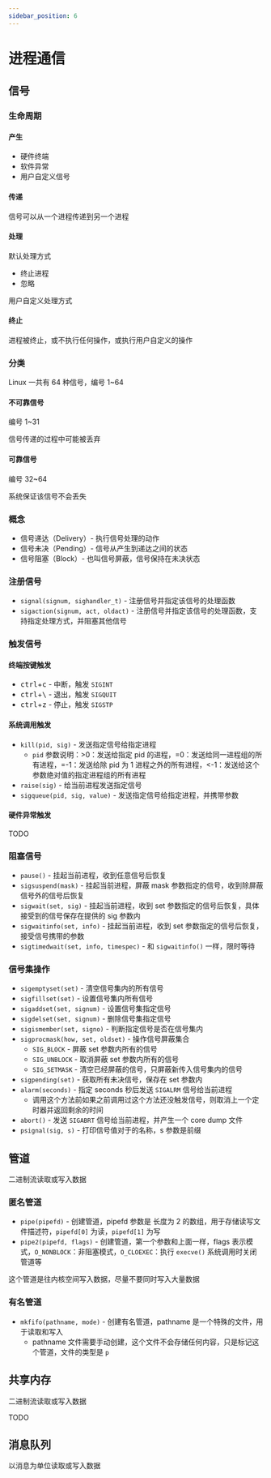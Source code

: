 ```yaml
---
sidebar_position: 6
---
```


# 进程通信

## 信号

### 生命周期

#### 产生

* 硬件终端
* 软件异常
* 用户自定义信号

#### 传递

信号可以从一个进程传递到另一个进程

#### 处理

默认处理方式

* 终止进程
* 忽略

用户自定义处理方式

#### 终止

进程被终止，或不执行任何操作，或执行用户自定义的操作

### 分类

Linux 一共有 64 种信号，编号 1~64

#### 不可靠信号

编号 1~31

信号传递的过程中可能被丢弃

#### 可靠信号

编号 32~64

系统保证该信号不会丢失

### 概念

* 信号递达（Delivery）- 执行信号处理的动作
* 信号未决（Pending）- 信号从产生到递达之间的状态
* 信号阻塞（Block）- 也叫信号屏蔽，信号保持在未决状态

### 注册信号

* `signal(signum, sighandler_t)` - 注册信号并指定该信号的处理函数
* `sigaction(signum, act, oldact)` - 注册信号并指定该信号的处理函数，支持指定处理方式，并阻塞其他信号

### 触发信号

#### 终端按键触发

* <kbd>ctrl</kbd>+<kbd>c</kbd> - 中断，触发 `SIGINT`
* <kbd>ctrl</kbd>+<kbd>\\</kbd> - 退出，触发 `SIGQUIT`
* <kbd>ctrl</kbd>+<kbd>z</kbd> - 停止，触发 `SIGSTP`

#### 系统调用触发

* `kill(pid, sig)` - 发送指定信号给指定进程
    * `pid` 参数说明：&gt;0：发送给指定 pid 的进程，=0：发送给同一进程组的所有进程，=-1：发送给除 pid 为 1 进程之外的所有进程，&lt;-1：发送给这个参数绝对值的指定进程组的所有进程
* `raise(sig)` - 给当前进程发送指定信号
* `sigqueue(pid, sig, value)` - 发送指定信号给指定进程，并携带参数

#### 硬件异常触发

TODO

### 阻塞信号

* `pause()` - 挂起当前进程，收到任意信号后恢复
* `sigsuspend(mask)` - 挂起当前进程，屏蔽 mask 参数指定的信号，收到除屏蔽信号外的信号后恢复
* `sigwait(set, sig)` - 挂起当前进程，收到 set 参数指定的信号后恢复，具体接受到的信号保存在提供的 sig 参数内
* `sigwaitinfo(set, info)` - 挂起当前进程，收到 set 参数指定的信号后恢复，接受信号携带的参数
* `sigtimedwait(set, info, timespec)` - 和 `sigwaitinfo()` 一样，限时等待

### 信号集操作

* `sigemptyset(set)` - 清空信号集内的所有信号
* `sigfillset(set)` - 设置信号集内所有信号
* `sigaddset(set, signum)` - 设置信号集指定信号
* `sigdelset(set, signum)` - 删除信号集指定信号
* `sigismember(set, signo)` - 判断指定信号是否在信号集内
* `sigprocmask(how, set, oldset)` - 操作信号屏蔽集合
    * `SIG_BLOCK` - 屏蔽 set 参数内所有的信号
    * `SIG_UNBLOCK` - 取消屏蔽 set 参数内所有的信号
    * `SIG_SETMASK` - 清空已经屏蔽的信号，只屏蔽新传入信号集内的信号
* `sigpending(set)` - 获取所有未决信号，保存在 set 参数内
* `alarm(seconds)` - 指定 seconds 秒后发送 `SIGALRM` 信号给当前进程
    * 调用这个方法前如果之前调用过这个方法还没触发信号，则取消上一个定时器并返回剩余的时间
* `abort()` - 发送 `SIGABRT` 信号给当前进程，并产生一个 core dump 文件
* `psignal(sig, s)` - 打印信号值对于的名称，s 参数是前缀

## 管道

二进制流读取或写入数据

### 匿名管道

* `pipe(pipefd)` - 创建管道，pipefd 参数是 长度为 2 的数组，用于存储读写文件描述符，`pipefd[0]` 为读，`pipefd[1]` 为写
* `pipe2(pipefd, flags)` - 创建管道，第一个参数和上面一样，flags 表示模式，`O_NONBLOCK`：非阻塞模式，`O_CLOEXEC`：执行 `execve()` 系统调用时关闭管道等

这个管道是往内核空间写入数据，尽量不要同时写入大量数据

### 有名管道

* `mkfifo(pathname, mode)` - 创建有名管道，pathname 是一个特殊的文件，用于读取和写入
    * pathname 文件需要手动创建，这个文件不会存储任何内容，只是标记这个管道，文件的类型是 `p`

## 共享内存

二进制流读取或写入数据

TODO

## 消息队列

以消息为单位读取或写入数据


